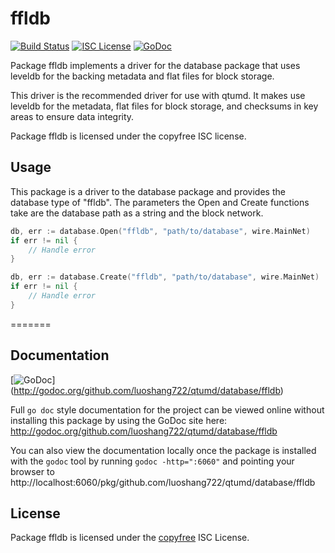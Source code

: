 ffldb
=====

[![Build Status](https://travis-ci.org/luoshang722/qtumd.png?branch=master)](https://travis-ci.org/luoshang722/qtumd)
[![ISC License](http://img.shields.io/badge/license-ISC-blue.svg)](http://copyfree.org)
[![GoDoc](https://godoc.org/github.com/luoshang722/qtumd/database/ffldb?status.png)](http://godoc.org/github.com/luoshang722/qtumd/database/ffldb)

Package ffldb implements a driver for the database package that uses leveldb for
the backing metadata and flat files for block storage.

This driver is the recommended driver for use with qtumd.  It makes use leveldb
for the metadata, flat files for block storage, and checksums in key areas to
ensure data integrity.

Package ffldb is licensed under the copyfree ISC license.

## Usage

This package is a driver to the database package and provides the database type
of "ffldb".  The parameters the Open and Create functions take are the
database path as a string and the block network.

```Go
db, err := database.Open("ffldb", "path/to/database", wire.MainNet)
if err != nil {
	// Handle error
}
```

```Go
db, err := database.Create("ffldb", "path/to/database", wire.MainNet)
if err != nil {
	// Handle error
}
```

=======
## Documentation

[![GoDoc](https://godoc.org/github.com/luoshang722/qtumd/database/ffldb?status.png)]
(http://godoc.org/github.com/luoshang722/qtumd/database/ffldb)

Full `go doc` style documentation for the project can be viewed online without
installing this package by using the GoDoc site here:
http://godoc.org/github.com/luoshang722/qtumd/database/ffldb

You can also view the documentation locally once the package is installed with
the `godoc` tool by running `godoc -http=":6060"` and pointing your browser to
http://localhost:6060/pkg/github.com/luoshang722/qtumd/database/ffldb

## License

Package ffldb is licensed under the [copyfree](http://copyfree.org) ISC
License.
